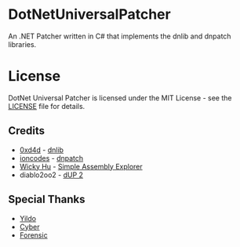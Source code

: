 # DotNetUniversalPatcher
An .NET Patcher written in C# that implements the dnlib and dnpatch libraries.

# License
DotNet Universal Patcher is licensed under the MIT License - see the [LICENSE](LICENSE) file for details.

## Credits
- [0xd4d](https://github.com/0xd4d) - [dnlib](https://github.com/0xd4d/dnlib)
- [ioncodes](https://github.com/ioncodes) - [dnpatch](https://github.com/ioncodes/dnpatch)
- [Wicky Hu](https://github.com/wickyhu) - [Simple Assembly Explorer](https://github.com/wickyhu/simple-assembly-explorer)
- diablo2oo2 - [dUP 2](https://dup-patcher.blogspot.com)

## Special Thanks
- [Yildo](http://www.decompile.us/forum/murid-yildo)  
- [Cyber](http://www.decompile.us/forum/murid-cyber)  
- [Forensic](http://www.decompile.us/forum/murid-Forensic)  